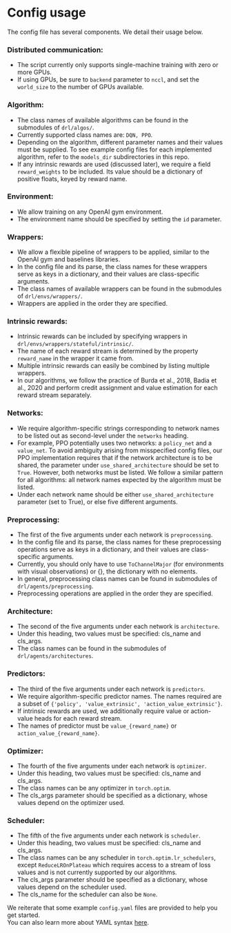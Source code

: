 # Config usage

The config file has several components. We detail their usage below. 

### Distributed communication:
  - The script currently only supports single-machine training with zero or more GPUs. 
  - If using GPUs, be sure to ```backend``` parameter to ```nccl```, and set the ```world_size``` to the number of GPUs available.
### Algorithm:
  - The class names of available algorithms can be found in the submodules of ```drl/algos/```.
  - Currently supported class names are: ```DQN, PPO```.
  - Depending on the algorithm, different parameter names and their values must be supplied. To see example config files for each implemented algorithm, refer to the ```models_dir``` subdirectories in this repo.
  - If any intrinsic rewards are used (discussed later), we require a field ```reward_weights``` to be included. Its value should be a dictionary of positive floats, keyed by reward name.
### Environment:
  - We allow training on any OpenAI gym environment.
  - The environment name should be specified by setting the ```id``` parameter.
### Wrappers:
  - We allow a flexible pipeline of wrappers to be applied, similar to the OpenAI gym and baselines libraries. 
  - In the config file and its parse, the class names for these wrappers serve as keys in a dictionary, and their values are class-specific arguments.
  - The class names of available wrappers can be found in the submodules of ```drl/envs/wrappers/```.
  - Wrappers are applied in the order they are specified. 
### Intrinsic rewards:
  - Intrinsic rewards can be included by specifying wrappers in ```drl/envs/wrappers/stateful/intrinsic/```. 
  - The name of each reward stream is determined by the property ```reward_name``` in the wrapper it came from. 
  - Multiple intrinsic rewards can easily be combined by listing multiple wrappers.
  - In our algorithms, we follow the practice of Burda et al., 2018, Badia et al., 2020 and perform credit assignment and value estimation for each reward stream separately.
### Networks:
  - We require algorithm-specific strings corresponding to network names to be listed out as second-level under the ```networks``` heading.
  - For example, PPO potentially uses two networks: a ```policy_net``` and a ```value_net```. To avoid ambiguity arising from misspecified config files, our PPO implementation requires that if the network architecture is to be shared, the parameter under ```use_shared_architecture``` should be set to ```True```. However, both networks must be listed. We follow a similar pattern for all algorithms: all network names expected by the algorithm must be listed.
  - Under each network name should be either ```use_shared_architecture``` parameter (set to True), or else five different arguments.
### Preprocessing:
  - The first of the five arguments under each network is ```preprocessing```.
  - In the config file and its parse, the class names for these preprocessing operations serve as keys in a dictionary, and their values are class-specific arguments.
  - Currently, you should only have to use ```ToChannelMajor``` (for environments with visual observations) or {}, the dictionary with no elements.
  - In general, preprocessing class names can be found in submodules of ```drl/agents/preprocessing```.
  - Preprocessing operations are applied in the order they are specified. 
### Architecture:
  - The second of the five arguments under each network is ```architecture```.
  - Under this heading, two values must be specified: cls_name and cls_args.
  - The class names can be found in the submodules of ```drl/agents/architectures```.
### Predictors:
  - The third of the five arguments under each network is ```predictors```.
  - We require algorithm-specific predictor names. The names required are a subset of ```{'policy', 'value_extrinsic', 'action_value_extrinsic'}```.
  - If intrinsic rewards are used, we additionally require value or action-value heads for each reward stream.
  - The names of predictor must be ```value_{reward_name}``` or ```action_value_{reward_name}```. 
### Optimizer: 
  - The fourth of the five arguments under each network is ```optimizer```.
  - Under this heading, two values must be specified: cls_name and cls_args.
  - The class names can be any optimizer in ```torch.optim```.
  - The cls_args parameter should be specified as a dictionary, whose values depend on the optimizer used.
### Scheduler:
  - The fifth of the five arguments under each network is ```scheduler```.
  - Under this heading, two values must be specified: cls_name and cls_args.
  - The class names can be any scheduler in ```torch.optim.lr_schedulers```, except ```ReduceLROnPlateau``` which requires access to a stream of loss values and is not currently supported by our algorithms.  
  - The cls_args parameter should be specified as a dictionary, whose values depend on the scheduler used.
  - The cls_name for the scheduler can also be ```None```.

We reiterate that some example ```config.yaml``` files are provided to help you get started.  
You can also learn more about YAML syntax [here](https://docs.ansible.com/ansible/latest/reference_appendices/YAMLSyntax.html).